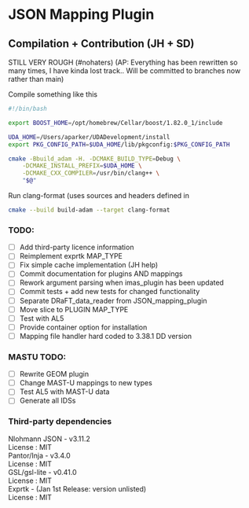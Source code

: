 # JSON Mapping Plugin

## Compilation + Contribution (JH + SD)
STILL VERY ROUGH  (#nohaters)
(AP: Everything has been rewritten so many times, I have kinda lost track.. 
Will be committed to branches now rather than main)

Compile something like this
```bash
#!/bin/bash

export BOOST_HOME=/opt/homebrew/Cellar/boost/1.82.0_1/include

UDA_HOME=/Users/aparker/UDADevelopment/install
export PKG_CONFIG_PATH=$UDA_HOME/lib/pkgconfig:$PKG_CONFIG_PATH

cmake -Bbuild_adam -H. -DCMAKE_BUILD_TYPE=Debug \
    -DCMAKE_INSTALL_PREFIX=$UDA_HOME \
    -DCMAKE_CXX_COMPILER=/usr/bin/clang++ \
    "$@"
```

Run clang-format (uses sources and headers defined in  
```bash
cmake --build build-adam --target clang-format
```

### TODO:  
- [ ] Add third-party licence information
- [ ] Reimplement exprtk MAP_TYPE
- [ ] Fix simple cache implementation (JH help)
- [ ] Commit documentation for plugins AND mappings
- [ ] Rework argument parsing when imas_plugin has been updated
- [ ] Commit tests + add new tests for changed functionality
- [ ] Separate DRaFT_data_reader from JSON_mapping_plugin
- [ ] Move slice to PLUGIN MAP_TYPE
- [ ] Test with AL5
- [ ] Provide container option for installation
- [ ] Mapping file handler hard coded to 3.38.1 DD version

### MASTU TODO:  
- [ ] Rewrite GEOM plugin
- [ ] Change MAST-U mappings to new types
- [ ] Test AL5 with MAST-U data
- [ ] Generate all IDSs

### Third-party dependencies
Nlohmann JSON - v3.11.2  
License : MIT  
Pantor/Inja - v3.4.0  
License : MIT  
GSL/gsl-lite - v0.41.0  
License : MIT  
Exprtk - (Jan 1st Release: version unlisted)  
License : MIT
